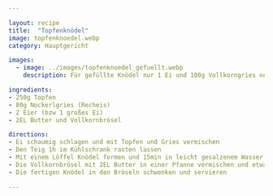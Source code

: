```yaml
---

layout: recipe
title:  "Topfenknödel"
image: topfenknoedel.webp
category: Hauptgericht

images:
  - image: ../images/topfenknoedel_gefuellt.webp
    description: Für gefüllte Knödel nur 1 Ei und 100g Vollkorngries nehmen damit der Teig fester ist

ingredients:
- 250g Topfen
- 80g Nockerlgries (Recheis)
- 2 Eier (bzw 1 großes Ei)
- 2EL Butter und Vollkornbrösel

directions:
- Ei schaumig schlagen und mit Topfen und Gries vermischen
- Den Teig 1h im Kühlschrank rasten lassen
- Mit einem Löffel Knödel formen und 15min in leicht gesalzenem Wasser kochen lassen
- Die Vollkornbrösel mit 2EL Butter in einer Pfanne vermischen und etwas anrösten
- Die fertigen Knödel in den Bröseln schwenken und servieren

---
```

